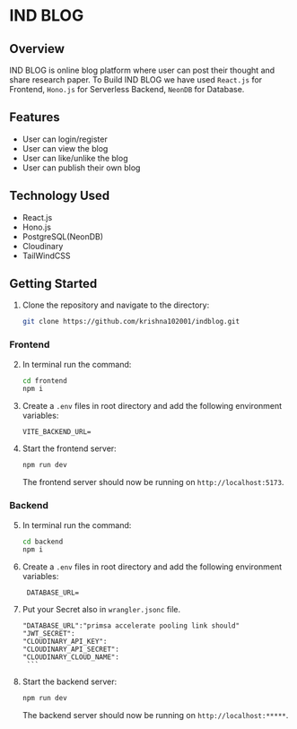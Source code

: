 <h1>IND BLOG</h1>

## Overview

IND BLOG is online blog platform where user can post their thought and share research paper.
To Build IND BLOG we have used `React.js` for Frontend, `Hono.js` for Serverless Backend, `NeonDB` for Database.

## Features

- User can login/register
- User can view the blog
- User can like/unlike the blog
- User can publish their own blog

## Technology Used

- React.js
- Hono.js
- PostgreSQL(NeonDB)
- Cloudinary
- TailWindCSS

## Getting Started

1. Clone the repository and navigate to the directory:

   ```bash
   git clone https://github.com/krishna102001/indblog.git
   ```

### Frontend

2. In terminal run the command:

   ```bash
   cd frontend
   npm i
   ```

3. Create a `.env` files in root directory and add the following environment variables:

   ```env
   VITE_BACKEND_URL=
   ```

4. Start the frontend server:

   ```bash
   npm run dev
   ```

   The frontend server should now be running on `http://localhost:5173`.

### Backend

5. In terminal run the command:

   ```bash
   cd backend
   npm i
   ```

6. Create a `.env` files in root directory and add the following environment variables:

   ```env
    DATABASE_URL=
   ```

7. Put your Secret also in `wrangler.jsonc` file.

   ````env
   "DATABASE_URL":"primsa accelerate pooling link should"
   "JWT_SECRET":
   "CLOUDINARY_API_KEY":
   "CLOUDINARY_API_SECRET":
   "CLOUDINARY_CLOUD_NAME":
    ```

   ````

8. Start the backend server:

   ```bash
   npm run dev
   ```

   The backend server should now be running on `http://localhost:*****`.
